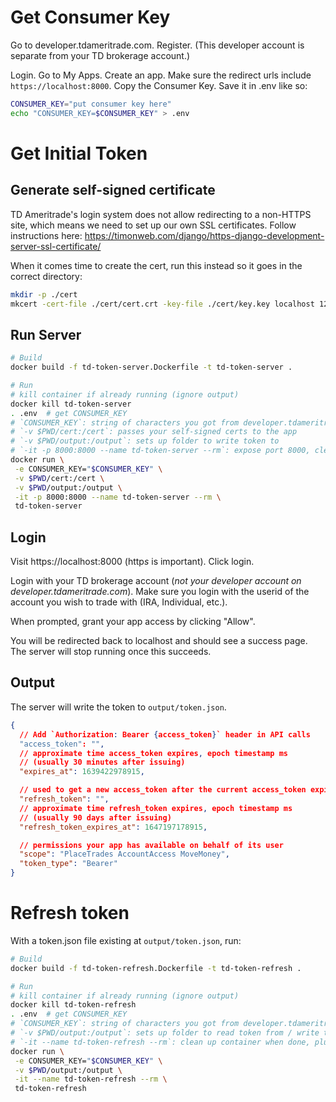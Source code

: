 # Get Consumer Key

Go to developer.tdameritrade.com. Register. (This developer account is separate from your TD brokerage account.)

Login. Go to My Apps. Create an app. Make sure the redirect urls include `https://localhost:8000`. Copy the Consumer Key. Save it in .env like so:

```bash
CONSUMER_KEY="put consumer key here"
echo "CONSUMER_KEY=$CONSUMER_KEY" > .env
```

# Get Initial Token

## Generate self-signed certificate

TD Ameritrade's login system does not allow redirecting to a non-HTTPS site, which means we need to set up our own SSL certificates. Follow instructions here: https://timonweb.com/django/https-django-development-server-ssl-certificate/

When it comes time to create the cert, run this instead so it goes in the correct directory:

```bash
mkdir -p ./cert
mkcert -cert-file ./cert/cert.crt -key-file ./cert/key.key localhost 127.0.0.1
```

## Run Server

```bash
# Build
docker build -f td-token-server.Dockerfile -t td-token-server .

# Run
# kill container if already running (ignore output)
docker kill td-token-server
. .env  # get CONSUMER_KEY
# `CONSUMER_KEY`: string of characters you got from developer.tdameritrade.com after creating an app.
# `-v $PWD/cert:/cert`: passes your self-signed certs to the app
# `-v $PWD/output:/output`: sets up folder to write token to
# `-it -p 8000:8000 --name td-token-server --rm`: expose port 8000, clean up container when done, plus other things
docker run \
 -e CONSUMER_KEY="$CONSUMER_KEY" \
 -v $PWD/cert:/cert \
 -v $PWD/output:/output \
 -it -p 8000:8000 --name td-token-server --rm \
 td-token-server
```

## Login

Visit https://localhost:8000 (http*s* is important). Click login.

Login with your TD brokerage account (_not your developer account on developer.tdameritrade.com_). Make sure you login with the userid of the account you wish to trade with (IRA, Individual, etc.).

When prompted, grant your app access by clicking "Allow".

You will be redirected back to localhost and should see a success page. The server will stop running once this succeeds.

## Output

The server will write the token to `output/token.json`.

```json
{
  // Add `Authorization: Bearer {access_token}` header in API calls
  "access_token": "",
  // approximate time access_token expires, epoch timestamp ms
  // (usually 30 minutes after issuing)
  "expires_at": 1639422978915,

  // used to get a new access_token after the current access_token expires.
  "refresh_token": "",
  // approximate time refresh_token expires, epoch timestamp ms
  // (usually 90 days after issuing)
  "refresh_token_expires_at": 1647197178915,

  // permissions your app has available on behalf of its user
  "scope": "PlaceTrades AccountAccess MoveMoney",
  "token_type": "Bearer"
}
```

# Refresh token

With a token.json file existing at `output/token.json`, run:

```bash
# Build
docker build -f td-token-refresh.Dockerfile -t td-token-refresh .

# Run
# kill container if already running (ignore output)
docker kill td-token-refresh
. .env  # get CONSUMER_KEY
# `CONSUMER_KEY`: string of characters you got from developer.tdameritrade.com after creating an app.
# `-v $PWD/output:/output`: sets up folder to read token from / write token to
# `-it --name td-token-refresh --rm`: clean up container when done, plus other things
docker run \
 -e CONSUMER_KEY="$CONSUMER_KEY" \
 -v $PWD/output:/output \
 -it --name td-token-refresh --rm \
 td-token-refresh
```
